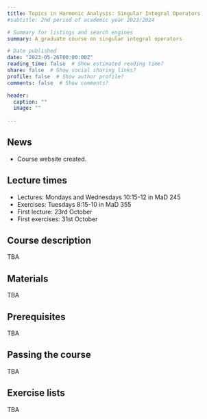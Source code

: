 ```yaml
---
title: Topics in Harmonic Analysis: Singular Integral Operators
#subtitle: 2nd period of academic year 2023/2024

# Summary for listings and search engines
summary: A graduate course on singular integral operators

# Date published
date: "2023-05-26T00:00:00Z"
reading_time: false  # Show estimated reading time?
share: false  # Show social sharing links?
profile: false  # Show author profile?
comments: false  # Show comments?

header:
  caption: ""
  image: ""
  
---
```


## News

- Course website created.

## Lecture times

- Lectures: Mondays and Wednesdays 10:15-12 in MaD 245
- Exercises: Tuesdays 8:15-10 in MaD 355
- First lecture: 23rd October
- First exercises: 31st October

## Course description

TBA

## Materials

TBA

## Prerequisites

TBA

## Passing the course

TBA

## Exercise lists

TBA
